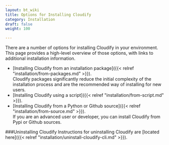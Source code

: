 ```yaml
---
layout: bt_wiki
title: Options for Installing Cloudify
category: Installation
draft: false
weight: 100

---
```

There are a number of options for installing Cloudify in your environment. This page provides a high-level overview of those options, with links to additional installation information.
* [Installing Cloudify from an installation package]({{< relref "installation/from-packages.md" >}}).  
  Cloudify packages significantly reduce the initial complexity of the installation process and are the recommended way of installing for new users.
* [Installing Cloudify using a script]({{< relref "installation/from-script.md" >}}).
* [Installing Cloudify from a Python or Github source]({{< relref "installation/from-source.md" >}}).  
  If you are an advanced user or developer, you can install Cloudify from Pypi or Github sources.

###Uninstalling Cloudify
Instructions for uninstalling Cloudify are [located here]({{< relref "installation/uninstall-cloudify-cli.md" >}}).